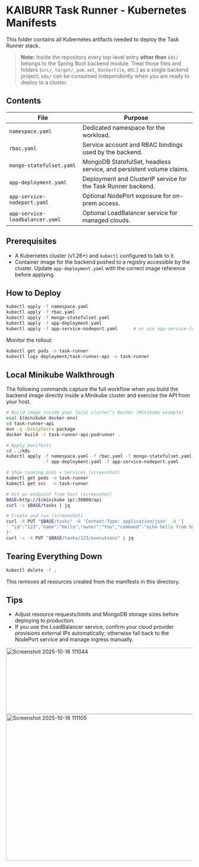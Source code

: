 # KAIBURR Task Runner - Kubernetes Manifests

This folder contains all Kubernetes artifacts needed to deploy the Task Runner stack.

> **Note:** Inside the repository every top-level entry **other than** `k8s/` belongs to the Spring Boot backend module. Treat those files and folders (`src/`, `target/`, `pom.xml`, `Dockerfile`, etc.) as a single backend project; `k8s/` can be consumed independently when you are ready to deploy to a cluster.

## Contents

| File | Purpose |
|------|---------|
| `namespace.yaml` | Dedicated namespace for the workload. |
| `rbac.yaml` | Service account and RBAC bindings used by the backend. |
| `mongo-statefulset.yaml` | MongoDB StatefulSet, headless service, and persistent volume claims. |
| `app-deployment.yaml` | Deployment and ClusterIP service for the Task Runner backend. |
| `app-service-nodeport.yaml` | Optional NodePort exposure for on-prem access. |
| `app-service-loadbalancer.yaml` | Optional LoadBalancer service for managed clouds. |

## Prerequisites

- A Kubernetes cluster (v1.26+) and `kubectl` configured to talk to it.
- Container image for the backend pushed to a registry accessible by the cluster. Update `app-deployment.yaml` with the correct image reference before applying.

## How to Deploy

```bash
kubectl apply -f namespace.yaml
kubectl apply -f rbac.yaml
kubectl apply -f mongo-statefulset.yaml
kubectl apply -f app-deployment.yaml
kubectl apply -f app-service-nodeport.yaml      # or use app-service-loadbalancer.yaml
```

Monitor the rollout:

```bash
kubectl get pods -n task-runner
kubectl logs deployment/task-runner-api -n task-runner
```

## Local Minikube Walkthrough

The following commands capture the full workflow when you build the backend image directly inside a Minikube cluster and exercise the API from your host.

```bash
# Build image inside your local cluster’s Docker (Minikube example)
eval $(minikube docker-env)
cd task-runner-api
mvn -q -DskipTests package
docker build -t task-runner-api:podrunner .

# Apply manifests
cd ../k8s
kubectl apply -f namespace.yaml -f rbac.yaml -f mongo-statefulset.yaml \
              -f app-deployment.yaml -f app-service-nodeport.yaml

# Show running pods + services (screenshot)
kubectl get pods -n task-runner
kubectl get svc  -n task-runner

# Hit an endpoint from host (screenshot)
BASE=http://$(minikube ip):30080/api
curl -s $BASE/tasks | jq

# Create and run (screenshot)
curl -X PUT "$BASE/tasks" -H 'Content-Type: application/json' -d '{
  "id":"123","name":"Hello","owner":"You","command":"echo hello from busybox"
}'
curl -s -X PUT "$BASE/tasks/123/executions" | jq
```

## Tearing Everything Down

```bash
kubectl delete -f .
```

This removes all resources created from the manifests in this directory.

## Tips

- Adjust resource requests/limits and MongoDB storage sizes before deploying to production.
- If you use the LoadBalancer service, confirm your cloud provider provisions external IPs automatically; otherwise fall back to the NodePort service and manage ingress manually.

<img width="1487" height="179" alt="Screenshot 2025-10-16 111044" src="https://github.com/user-attachments/assets/7d236d2f-9343-4f80-bf31-22f1976fbf9f" />
<img width="1246" height="396" alt="Screenshot 2025-10-16 111105" src="https://github.com/user-attachments/assets/27c70c16-373a-48ab-851e-8036679a7e39" />


